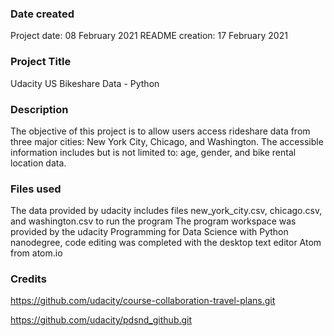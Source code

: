 ### Date created
Project date: 08 February 2021
README creation: 17 February 2021

### Project Title
Udacity US Bikeshare Data - Python

### Description
The objective of this project is to allow users access rideshare data from three major cities: New York City, Chicago, and Washington. The accessible information includes but is not limited to: age, gender, and bike rental location data.

### Files used
The data provided by udacity includes files new_york_city.csv, chicago.csv, and washington.csv to run the program
The program workspace was provided by the udacity Programming for Data Science with Python nanodegree, code editing was completed with the desktop text editor Atom from atom.io 

### Credits
https://github.com/udacity/course-collaboration-travel-plans.git

https://github.com/udacity/pdsnd_github.git
